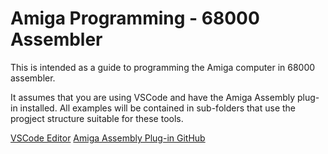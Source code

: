 # Amiga Programming - 68000 Assembler
This is intended as a guide to programming the Amiga computer in 68000 assembler.

It assumes that you are using VSCode and have the Amiga Assembly plug-in installed. All examples will be contained in sub-folders that use the progject structure suitable for these tools.

[VSCode Editor](https://code.visualstudio.com/)
[Amiga Assembly Plug-in GitHub](https://github.com/prb28/vscode-amiga-assembly)

